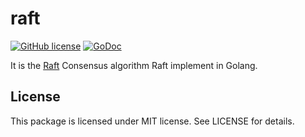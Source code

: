 raft
==================
[![GitHub license](https://img.shields.io/badge/license-MIT-blue.svg)](https://raw.githubusercontent.com/kkdai/raft/master/LICENSE)  [![GoDoc](https://godoc.org/github.com/kkdai/paxos?status.svg)](https://godoc.org/github.com/kkdai/paxos) 

It is the [Raft](https://raftconsensus.github.io/) Consensus algorithm Raft implement in Golang.



License
---------------

This package is licensed under MIT license. See LICENSE for details.


